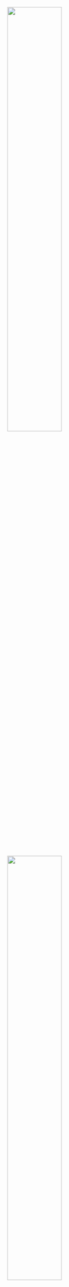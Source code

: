 <!-- <p align="center">
   <img height="50%" width="auto" src ="https://github-readme-stats.vercel.app/api?username=vikks&show_icons=true&count_private=true&theme=darcula&hide_border=true&hide=issues,contribs&bg_color=00000000&custom_title=Code%20Stats">
   <img height="50%" width="auto" src ="https://github-readme-stats.vercel.app/api/top-langs/?username=vikks&layout=compact&hide_border=true&theme=darcula&bg_color=00000000&langs_count=10&custom_title=Lang%20Stats">
  <img src ="https://github-readme-streak-stats.herokuapp.com?user=vikks&theme=darcula&hide_border=true&background=FFFFFF00">
</p>-->

<p align="center"> 
<img height="50%" width="auto" src="https://github-readme-stats.vercel.app/api/top-langs/?username=vikks&custom_title=Language%20Stats&layout=compact&theme=vue-dark&hide_border=true&hide=stars,issues" />
<picture>
  <source
    srcset="https://github-readme-stats.vercel.app/api?username=vikks&show_icons=true&custom_title=Code%20Stats&theme=vue-dark&hide_border=true&hide=stars,issues"
    media="(prefers-color-scheme: dark)"
  />
  <source
    srcset="https://github-readme-stats.vercel.app/api?username=vikks&custom_title=Code%20Stats&show_icons=true&theme=vue-dark&hide_border=true&hide=stars,issues"
    media="(prefers-color-scheme: light), (prefers-color-scheme: no-preference)"
  />
  <img height="50%" width="auto" src="https://github-readme-stats.vercel.app/api?username=vikks&custom_title=Code%20Stats&show_icons=true&theme=vue-dark&hide_border=true&hide=stars,issues" />
</picture>
</p>
